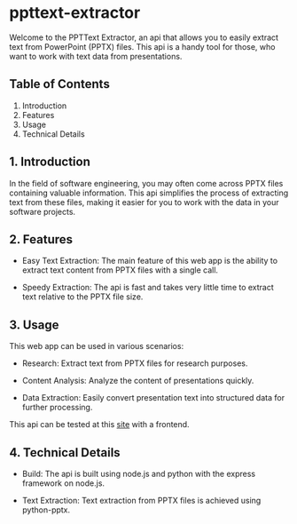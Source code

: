 # ppttext-extractor
Welcome to the PPTText Extractor, an api that allows you to easily extract text from PowerPoint (PPTX) files. This api is a handy tool for those, who want to work with text data from presentations.

## Table of Contents
1. Introduction
2. Features
3. Usage
4. Technical Details

## 1. Introduction
In the field of software engineering, you may often come across PPTX files containing valuable information. This api simplifies the process of extracting text from these files, making it easier for you to work with the data in your software projects.

## 2. Features
* Easy Text Extraction: The main feature of this web app is the ability to extract text content from PPTX files with a single call.

* Speedy Extraction: The api is fast and takes very little time to extract text relative to the PPTX file size.

## 3. Usage
This web app can be used in various scenarios:

* Research: Extract text from PPTX files for research purposes.

* Content Analysis: Analyze the content of presentations quickly.

* Data Extraction: Easily convert presentation text into structured data for further processing.

This api can be tested at this [site](https://ppttext-extractor.onrender.com) with a frontend.

## 4. Technical Details
* Build: The api is built using node.js and python with the express framework on node.js.

* Text Extraction: Text extraction from PPTX files is achieved using python-pptx.
